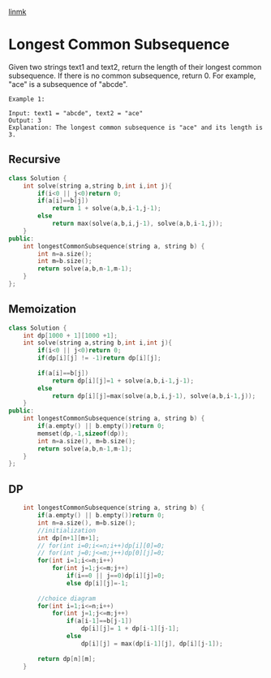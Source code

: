 [linmk](https://leetcode.com/problems/longest-common-subsequence/)
# Longest Common Subsequence
Given two strings text1 and text2, return the length of their longest common subsequence. If there is no common subsequence, return 0.
For example, "ace" is a subsequence of "abcde".
```
Example 1:

Input: text1 = "abcde", text2 = "ace" 
Output: 3  
Explanation: The longest common subsequence is "ace" and its length is 3.
```
## Recursive
```cpp
class Solution {
    int solve(string a,string b,int i,int j){
        if(i<0 || j<0)return 0;
        if(a[i]==b[j])
            return 1 + solve(a,b,i-1,j-1); 
        else
            return max(solve(a,b,i,j-1), solve(a,b,i-1,j));
    }
public:
    int longestCommonSubsequence(string a, string b) {
        int n=a.size();
        int m=b.size();
        return solve(a,b,n-1,m-1);
    }
};
```
## Memoization
```cpp
class Solution {
    int dp[1000 + 1][1000 +1];
    int solve(string a,string b,int i,int j){
        if(i<0 || j<0)return 0;
        if(dp[i][j] != -1)return dp[i][j];
        
        if(a[i]==b[j])
            return dp[i][j]=1 + solve(a,b,i-1,j-1);
        else
            return dp[i][j]=max(solve(a,b,i,j-1), solve(a,b,i-1,j));
    }
public:
    int longestCommonSubsequence(string a, string b) {
        if(a.empty() || b.empty())return 0;
        memset(dp,-1,sizeof(dp));
        int n=a.size(), m=b.size();
        return solve(a,b,n-1,m-1);
    }
};
```
## DP
```cpp
    int longestCommonSubsequence(string a, string b) {
        if(a.empty() || b.empty())return 0;
        int n=a.size(), m=b.size();   
        //initialization     
        int dp[n+1][m+1];
        // for(int i=0;i<=n;i++)dp[i][0]=0;
        // for(int j=0;j<=m;j++)dp[0][j]=0;
        for(int i=1;i<=n;i++)
            for(int j=1;j<=m;j++)
                if(i==0 || j==0)dp[i][j]=0;
                else dp[i][j]=-1;
        
        //choice diagram
        for(int i=1;i<=n;i++)
            for(int j=1;j<=m;j++)
                if(a[i-1]==b[j-1])
                    dp[i][j]= 1 + dp[i-1][j-1];
                else
                    dp[i][j] = max(dp[i-1][j], dp[i][j-1]);
        
        return dp[n][m];
    }
```